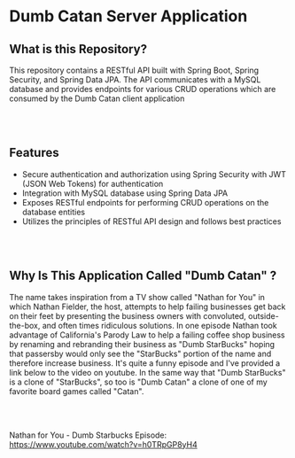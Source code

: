 # Dumb Catan Server Application

## What is this Repository?
This repository contains a RESTful API built with Spring Boot, Spring Security, and Spring Data JPA. The API communicates with a MySQL database and provides endpoints for various CRUD operations which are consumed by the Dumb Catan client application

<br></br>

## Features
- Secure authentication and authorization using Spring Security with JWT (JSON Web Tokens) for authentication
- Integration with MySQL database using Spring Data JPA
- Exposes RESTful endpoints for performing CRUD operations on the database entities
- Utilizes the principles of RESTful API design and follows best practices

<br></br>

## Why Is This Application Called "Dumb Catan" ?
The name takes inspiration from a TV show called "Nathan for You" in which Nathan Fielder, the host, attempts to help failing businesses get back on their feet by presenting the business owners with convoluted, outside-the-box, and often times ridiculous solutions. In one episode Nathan took advantage of California's Parody Law to help a failing coffee shop business by renaming and rebranding their business as "Dumb StarBucks" hoping that passersby would only see the "StarBucks" portion of the name and therefore increase business. It's quite a funny episode and I've provided a link below to the video on youtube. In the same way that "Dumb StarBucks" is a clone of "StarBucks", so too is "Dumb Catan" a clone of one of my favorite board games called "Catan".

<br></br>

Nathan for You - Dumb Starbucks Episode: https://www.youtube.com/watch?v=h0TRpGP8yH4
